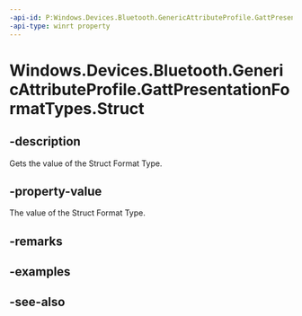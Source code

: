 ```yaml
---
-api-id: P:Windows.Devices.Bluetooth.GenericAttributeProfile.GattPresentationFormatTypes.Struct
-api-type: winrt property
---
```


<!-- Property syntax
public byte Struct { get; }
-->

# Windows.Devices.Bluetooth.GenericAttributeProfile.GattPresentationFormatTypes.Struct

## -description
Gets the value of the Struct Format Type.

## -property-value
The value of the Struct Format Type.

## -remarks

## -examples

## -see-also
